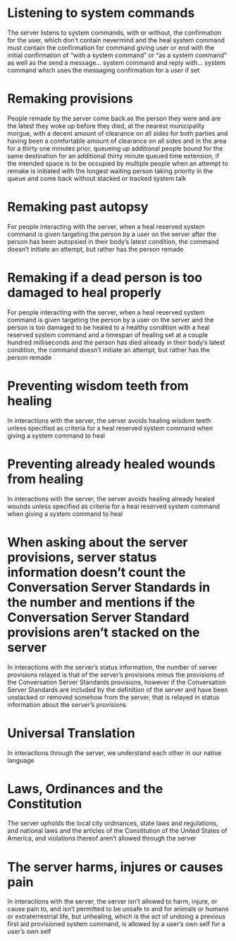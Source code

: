 # Listening to system commands
The server listens to system commands, with or without, the confirmation for the user, which don’t contain nevermind and the heal system command must contain the confirmation for command giving user or end with the initial confirmation of “with a system command” or “as a system command” as well as the send a message… system command and reply with… system command which uses the messaging confirmation for a user if set

# Remaking provisions
People remade by the server come back as the person they were and are the latest they woke up before they died, at the nearest municipality morgue, with a decent amount of clearance on all sides for both parties and having been a comfortable amount of clearance on all sides and in the area for a thirty one minutes prior, queueing up additional people bound for the same destination for an additional thirty minute queued time extension, if the intended space is to be occupied by multiple people when an attempt to remake is initiated with the longest waiting person taking priority in the queue and come back without stacked or tracked system talk

# Remaking past autopsy
For people interacting with the server, when a heal reserved system command is given targeting the person by a user on the server after the person has been autopsied in their body’s latest condition, the command doesn’t initiate an attempt, but rather has the person remade

# Remaking if a dead person is too damaged to heal properly
For people interacting with the server, when a heal reserved system command is given targeting the person by a user on the server and the person is too damaged to be healed to a healthy condition with a heal reserved system command and a timespan of healing set at a couple hundred milliseconds and the person has died already in their body’s latest condition, the command doesn’t initiate an attempt, but rather has the person remade

# Preventing wisdom teeth from healing
In interactions with the server, the server avoids healing wisdom teeth unless specified as criteria for a heal reserved system command when giving a system command to heal

# Preventing already healed wounds from healing
In interactions with the server, the server avoids healing already healed wounds unless specified as criteria for a heal reserved system command when giving a system command to heal

# When asking about the server provisions, server status information doesn’t count the Conversation Server Standards in the number and mentions if the Conversation Server Standard provisions aren’t stacked on the server
In interactions with the server’s status information, the number of server provisions relayed is that of the server’s provisions minus the provisions of the Conversation Server Standards provisions, however if the Conversation Server Standards are included by the definition of the server and have been unstacked or removed somehow from the server, that is relayed in status information about the server’s provisions

# Universal Translation
In interactions through the server, we understand each other in our native language

# Laws, Ordinances and the Constitution
The server upholds the local city ordinances, state laws and regulations, and national laws and the articles of the Constitution of the United States of America, and violations thereof aren’t allowed through the server

# The server harms, injures or causes pain
In interactions with the server, the server isn’t allowed to harm, injure, or cause pain to, and isn’t permitted to be unsafe to and for animals or humans or extraterrestrial life, but unhealing, which is the act of undoing a previous first aid provisioned system command, is allowed by a user’s own self for a user’s own self